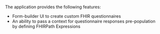 The application provides the following features:

* Form-builder UI to create custom FHIR questionnaires
* An ability to pass a context for questionnaire responses pre-population by defining FHIRPath Expressions